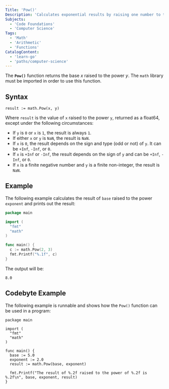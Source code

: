 ```yaml
---
Title: 'Pow()'
Description: 'Calculates exponential results by raising one number to the power of another.'
Subjects:
  - 'Code Foundations'
  - 'Computer Science'
Tags:
  - 'Math'
  - 'Arithmetic'
  - 'Functions'
CatalogContent:
  - 'learn-go'
  - 'paths/computer-science'
---
```


The **`Pow()`** function returns the base _x_ raised to the power _y_. The `math` library must be imported in order to use this function.

## Syntax

```pseudo
result := math.Pow(x, y)
```

Where `result` is the value of `x` raised to the power `y`, returned as a float64, except under the following circumstances:

- If `y` is `0` or `x` is `1`, the result is always `1`.
- If either `x` or `y` is `NaN`, the result is `NaN`.
- If `x` is `0`, the result depends on the sign and type (odd or not) of `y`. It can be `+Inf`, `-Inf`, or `0`.
- If `x` is `+Inf` or `-Inf`, the result depends on the sign of `y` and can be `+Inf`, `-Inf`, or `0`.
- If `x` is a finite negative number and `y` is a finite non-integer, the result is `NaN`.

## Example

The following example calculates the result of `base` raised to the power `exponent` and prints out the result:

```go
package main

import (
  "fmt"
  "math"
)

func main() {
  c := math.Pow(2, 3)
  fmt.Printf("%.1f", c)
}
```

The output will be:

```shell
8.0
```

## Codebyte Example

The following example is runnable and shows how the `Pow()` function can be used in a program:

```codebyte/golang
package main

import (
  "fmt"
  "math"
)

func main() {
  base := 5.0
  exponent := 2.0
  result := math.Pow(base, exponent)

  fmt.Printf("The result of %.2f raised to the power of %.2f is %.2f\n", base, exponent, result)
}
```
